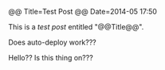 @@ Title=Test Post
@@ Date=2014-05 17:50

This is a *test post* entitled "@@Title@@".

Does auto-deploy work???

Hello?? Is this thing on???
